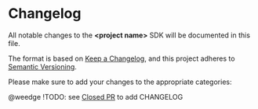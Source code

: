 # Changelog

All notable changes to the **&lt;project name&gt;** SDK will be documented in this file.

The format is based on [Keep a Changelog](https://keepachangelog.com/en/1.0.0/),
and this project adheres to [Semantic Versioning](https://semver.org/spec/v2.0.0.html).

Please make sure to add your changes to the appropriate categories:

@weedge !TODO: see [Closed PR](https://github.com/ai-bot-pro/chat-bot/pulls?q=is%3Apr+is%3Aclosed) to add CHANGELOG